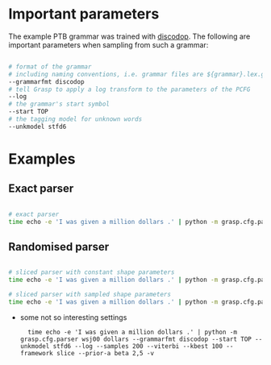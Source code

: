 # Important parameters


The example PTB grammar was trained with [discodop](https://github.com/andreasvc/disco-dop).
The following are important parameters when sampling from such a grammar:


```bash

# format of the grammar
# including naming conventions, i.e. grammar files are ${grammar}.lex.gz and ${grammar}.rules.gz
--grammarfmt discodop
# tell Grasp to apply a log transform to the parameters of the PCFG
--log
# the grammar's start symbol
--start TOP
# the tagging model for unknown words
--unkmodel stfd6

```


# Examples


## Exact parser


```bash

# exact parser
time echo -e 'I was given a million dollars .' | python -m grasp.cfg.parser wsj00 dollars --grammarfmt discodop --start TOP --unkmodel stfd6 --log --samples 200 --viterbi --kbest 100 -v

```

## Randomised parser

    
```bash

# sliced parser with constant shape parameters 
time echo -e 'I was given a million dollars .' | python -m grasp.cfg.parser wsj00 dollars --grammarfmt discodop --start TOP --unkmodel stfd6 --log --samples 200 --framework slice --prior-a const 0.2 -v

# sliced parser with sampled shape parameters
time echo -e 'I was given a million dollars .' | python -m grasp.cfg.parser wsj00 dollars --grammarfmt discodop --start TOP --unkmodel stfd6 --log --samples 200 --framework slice --prior-a sym 0.5 -v

```

* some not so interesting settings

        time echo -e 'I was given a million dollars .' | python -m grasp.cfg.parser wsj00 dollars --grammarfmt discodop --start TOP --unkmodel stfd6 --log --samples 200 --viterbi --kbest 100 --framework slice --prior-a beta 2,5 -v

